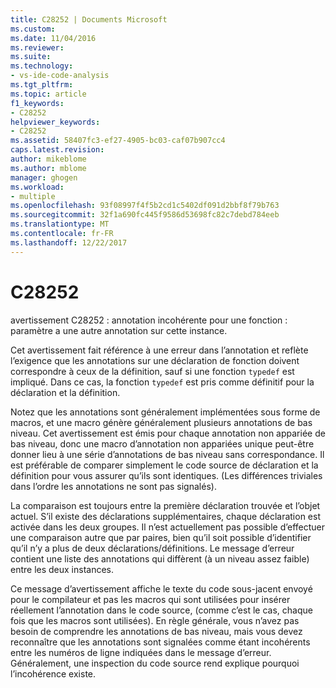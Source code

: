 ```yaml
---
title: C28252 | Documents Microsoft
ms.custom: 
ms.date: 11/04/2016
ms.reviewer: 
ms.suite: 
ms.technology:
- vs-ide-code-analysis
ms.tgt_pltfrm: 
ms.topic: article
f1_keywords:
- C28252
helpviewer_keywords:
- C28252
ms.assetid: 58407fc3-ef27-4905-bc03-caf07b907cc4
caps.latest.revision: 
author: mikeblome
ms.author: mblome
manager: ghogen
ms.workload:
- multiple
ms.openlocfilehash: 93f08997f4f5b2cd1c5402df091d2bbf8f79b763
ms.sourcegitcommit: 32f1a690fc445f9586d53698fc82c7debd784eeb
ms.translationtype: MT
ms.contentlocale: fr-FR
ms.lasthandoff: 12/22/2017
---
```

# <a name="c28252"></a>C28252
avertissement C28252 : annotation incohérente pour une fonction : paramètre a une autre annotation sur cette instance.  
  
 Cet avertissement fait référence à une erreur dans l’annotation et reflète l’exigence que les annotations sur une déclaration de fonction doivent correspondre à ceux de la définition, sauf si une fonction `typedef` est impliqué. Dans ce cas, la fonction `typedef` est pris comme définitif pour la déclaration et la définition.  
  
 Notez que les annotations sont généralement implémentées sous forme de macros, et une macro génère généralement plusieurs annotations de bas niveau. Cet avertissement est émis pour chaque annotation non appariée de bas niveau, donc une macro d’annotation non appariées unique peut-être donner lieu à une série d’annotations de bas niveau sans correspondance. Il est préférable de comparer simplement le code source de déclaration et la définition pour vous assurer qu’ils sont identiques. (Les différences triviales dans l’ordre les annotations ne sont pas signalés).  
  
 La comparaison est toujours entre la première déclaration trouvée et l’objet actuel. S’il existe des déclarations supplémentaires, chaque déclaration est activée dans les deux groupes. Il n’est actuellement pas possible d’effectuer une comparaison autre que par paires, bien qu’il soit possible d’identifier qu’il n’y a plus de deux déclarations/définitions.  Le message d’erreur contient une liste des annotations qui diffèrent (à un niveau assez faible) entre les deux instances.  
  
 Ce message d’avertissement affiche le texte du code sous-jacent envoyé pour le compilateur et pas les macros qui sont utilisées pour insérer réellement l’annotation dans le code source, (comme c’est le cas, chaque fois que les macros sont utilisées). En règle générale, vous n’avez pas besoin de comprendre les annotations de bas niveau, mais vous devez reconnaître que les annotations sont signalées comme étant incohérents entre les numéros de ligne indiquées dans le message d’erreur. Généralement, une inspection du code source rend explique pourquoi l’incohérence existe.